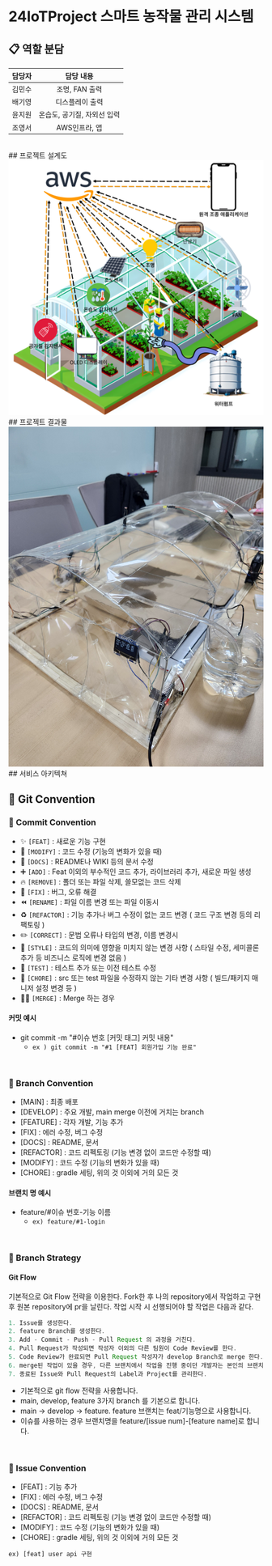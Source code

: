 # 24IoTProject 스마트 농작물 관리 시스템

## 📋 역할 분담

| 담당자 | 담당 내용 |
| :----: | :-------: |
| 김민수 | 조명, FAN 출력          |
| 배기영 | 디스플레이 출력          |
| 윤지원 | 온습도, 공기질, 자외선 입력          |
| 조영서 | AWS인프라, 앱          |

<br />
## 프로젝트 설계도
<img src="./제목을-입력해주세요_-001 (3).png" alt="스마트 농작물 관리 시스템" width="600">
## 프로젝트 결과물
<img src="./KakaoTalk_20241203_183719612.jpg" alt="스마트 농작물 관리 시스템" width="600">
## 서비스 아키텍쳐
<br>

## 📌 Git Convention

### 🔹 Commit Convention

- ✨ `[FEAT]` : 새로운 기능 구현
- 🔧 `[MODIFY]` : 코드 수정 (기능의 변화가 있을 때)
- 📝 `[DOCS]` : README나 WIKI 등의 문서 수정
- ➕ `[ADD]` : Feat 이외의 부수적인 코드 추가, 라이브러리 추가, 새로운 파일 생성
- 🔥 `[REMOVE]` : 폴더 또는 파일 삭제, 쓸모없는 코드 삭제
- 🐛 `[FIX]` : 버그, 오류 해결
- ⏪️ `[RENAME]` : 파일 이름 변경 또는 파일 이동시
- ♻️ `[REFACTOR]` : 기능 추가나 버그 수정이 없는 코드 변경 ( 코드 구조 변경 등의 리팩토링 )
- ✏️ `[CORRECT]` : 문법 오류나 타입의 변경, 이름 변경시
- 🎨 `[STYLE]` : 코드의 의미에 영향을 미치지 않는 변경 사항 ( 스타일 수정, 세미콜론 추가 등 비즈니스 로직에 변경 없음 )
- 🧪 `[TEST]` : 테스트 추가 또는 이전 테스트 수정
- 🧹 `[CHORE]` : src 또는 test 파일을 수정하지 않는 기타 변경 사항 ( 빌드/패키지 매니저 설정 변경 등 )
- 🤝🏻 `[MERGE]` : Merge 하는 경우

#### 커밋 예시

- git commit -m "#이슈 번호 [커밋 태그] 커밋 내용"
  - `ex ) git commit -m "#1 [FEAT] 회원가입 기능 완료"`

<br>

### 🔹 Branch Convention

- [MAIN] : 최종 배포
- [DEVELOP] : 주요 개발, main merge 이전에 거치는 branch
- [FEATURE] : 각자 개발, 기능 추가
- [FIX] : 에러 수정, 버그 수정
- [DOCS] : README, 문서
- [REFACTOR] : 코드 리펙토링 (기능 변경 없이 코드만 수정할 때)
- [MODIFY] : 코드 수정 (기능의 변화가 있을 때)
- [CHORE] : gradle 세팅, 위의 것 이외에 거의 모든 것

#### 브랜치 명 예시

- feature/#이슈 번호-기능 이름
  - `ex) feature/#1-login`

<br>

### 🔹 Branch Strategy

#### Git Flow

기본적으로 Git Flow 전략을 이용한다. Fork한 후 나의 repository에서 작업하고 구현 후 원본 repository에 pr을 날린다. 작업 시작 시 선행되어야 할 작업은 다음과 같다.

```java
1. Issue를 생성한다.
2. feature Branch를 생성한다.
3. Add - Commit - Push - Pull Request 의 과정을 거친다.
4. Pull Request가 작성되면 작성자 이외의 다른 팀원이 Code Review를 한다.
5. Code Review가 완료되면 Pull Request 작성자가 develop Branch로 merge 한다.
6. merge된 작업이 있을 경우, 다른 브랜치에서 작업을 진행 중이던 개발자는 본인의 브랜치로 merge된 작업을 Pull 받아온다.
7. 종료된 Issue와 Pull Request의 Label과 Project를 관리한다.
```

- 기본적으로 git flow 전략을 사용합니다.
- main, develop, feature 3가지 branch 를 기본으로 합니다.
- main → develop → feature. feature 브랜치는 feat/기능명으로 사용합니다.
- 이슈를 사용하는 경우 브랜치명을 feature/[issue num]-[feature name]로 합니다.

<br>

### 🔹 Issue Convention

- [FEAT] : 기능 추가
- [FIX] : 에러 수정, 버그 수정
- [DOCS] : README, 문서
- [REFACTOR] : 코드 리펙토링 (기능 변경 없이 코드만 수정할 때)
- [MODIFY] : 코드 수정 (기능의 변화가 있을 때)
- [CHORE] : gradle 세팅, 위의 것 이외에 거의 모든 것

`ex) [feat] user api 구현`
